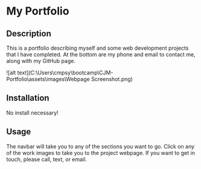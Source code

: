# My Portfolio

## Description

This is a portfolio describing myself and some web development projects that I have completed.
At the bottom are my phone and email to contact me, along with my GitHub page.

![alt text](C:\Users\cmpsy\bootcamp\CJM-Portfolio\assets\images\Webpage Screenshot.png)

## Installation

No install necessary!

## Usage

The navbar will take you to any of the sections you want to go.
Click on any of the work images to take you to the project webpage.
If you want to get in touch, please call, text, or email.
